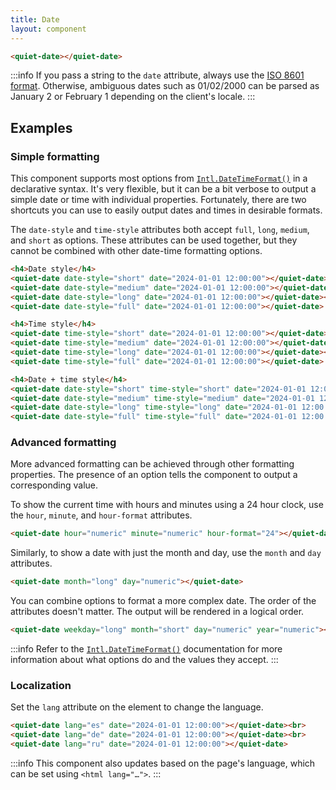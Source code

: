 ```yaml
---
title: Date
layout: component
---
```


```html {.example}
<quiet-date></quiet-date>
```

:::info
If you pass a string to the `date` attribute, always use the [ISO 8601 format](https://developer.mozilla.org/en-US/docs/Web/JavaScript/Reference/Global_Objects/Date/toISOString). Otherwise, ambiguous dates such as 01/02/2000 can be parsed as January 2 or February 1 depending on the client's locale.
:::

## Examples

### Simple formatting

This component supports most options from [`Intl.DateTimeFormat()`](https://developer.mozilla.org/en-US/docs/Web/JavaScript/Reference/Global_Objects/Intl/DateTimeFormat/DateTimeFormat) in a declarative syntax. It's very flexible, but it can be a bit verbose to output a simple date or time with individual properties. Fortunately, there are two shortcuts you can use to easily output dates and times in desirable formats.

The `date-style` and `time-style` attributes both accept `full`, `long`, `medium`, and `short` as options. These attributes can be used together, but they cannot be combined with other date-time formatting options.

```html {.example}
<h4>Date style</h4>
<quiet-date date-style="short" date="2024-01-01 12:00:00"></quiet-date><br>
<quiet-date date-style="medium" date="2024-01-01 12:00:00"></quiet-date><br>
<quiet-date date-style="long" date="2024-01-01 12:00:00"></quiet-date><br>
<quiet-date date-style="full" date="2024-01-01 12:00:00"></quiet-date>

<h4>Time style</h4>
<quiet-date time-style="short" date="2024-01-01 12:00:00"></quiet-date><br>
<quiet-date time-style="medium" date="2024-01-01 12:00:00"></quiet-date><br>
<quiet-date time-style="long" date="2024-01-01 12:00:00"></quiet-date><br>
<quiet-date time-style="full" date="2024-01-01 12:00:00"></quiet-date>

<h4>Date + time style</h4>
<quiet-date date-style="short" time-style="short" date="2024-01-01 12:00:00"></quiet-date><br>
<quiet-date date-style="medium" time-style="medium" date="2024-01-01 12:00:00"></quiet-date><br>
<quiet-date date-style="long" time-style="long" date="2024-01-01 12:00:00"></quiet-date><br>
<quiet-date date-style="full" time-style="full" date="2024-01-01 12:00:00"></quiet-date>
```

### Advanced formatting

More advanced formatting can be achieved through other formatting properties. The presence of an option tells the component to output a corresponding value.

To show the current time with hours and minutes using a 24 hour clock, use the `hour`, `minute`, and `hour-format` attributes.

```html {.example}
<quiet-date hour="numeric" minute="numeric" hour-format="24"></quiet-date>
```

Similarly, to show a date with just the month and day, use the `month` and `day` attributes.

```html {.example}
<quiet-date month="long" day="numeric"></quiet-date>
```

You can combine options to format a more complex date. The order of the attributes doesn't matter. The output will be rendered in a logical order.

```html {.example}
<quiet-date weekday="long" month="short" day="numeric" year="numeric"></quiet-date>
```

:::info
Refer to the [`Intl.DateTimeFormat()`](https://developer.mozilla.org/en-US/docs/Web/JavaScript/Reference/Global_Objects/Intl/DateTimeFormat/DateTimeFormat) documentation for more information about what options do and the values they accept.
:::


### Localization

Set the `lang` attribute on the element to change the language.

```html {.example}
<quiet-date lang="es" date="2024-01-01 12:00:00"></quiet-date><br>
<quiet-date lang="de" date="2024-01-01 12:00:00"></quiet-date><br>
<quiet-date lang="ru" date="2024-01-01 12:00:00"></quiet-date>
```

:::info
This component also updates based on the page's language, which can be set using `<html lang="…">`.
:::
